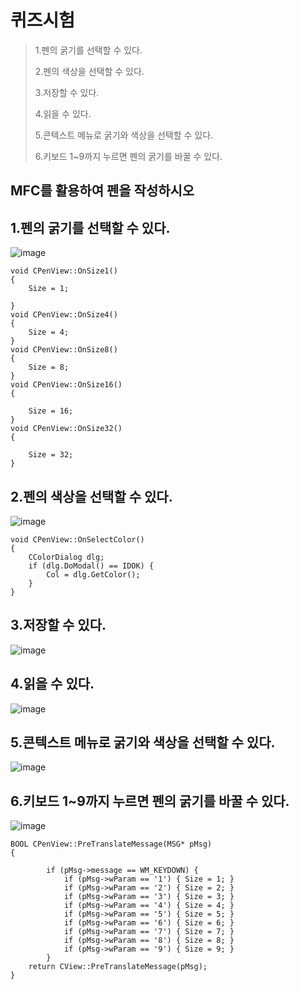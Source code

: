 # 퀴즈시험
> 1.펜의 굵기를 선택할 수 있다.
> 
> 2.펜의 색상을 선택할 수 있다.
>
> 3.저장할 수 있다.
> 
> 4.읽을 수 있다.
>
> 5.콘텍스트 메뉴로 굵기와 색상을 선택할 수 있다.
> 
> 6.키보드 1~9까지 누르면 펜의 굵기를 바꿀 수 있다.


## MFC를 활용하여 펜을 작성하시오

## 1.펜의 굵기를 선택할 수 있다.
![image](https://github.com/JunYoung0404/visualprogramming/assets/50895748/0416965e-376f-4f46-8a31-02058e8d74dc)

```
void CPenView::OnSize1()
{
	Size = 1;
	
}
void CPenView::OnSize4()
{
	Size = 4;
}
void CPenView::OnSize8()
{
	Size = 8;
}
void CPenView::OnSize16()
{
	
	Size = 16;
}
void CPenView::OnSize32()
{
	
	Size = 32;
}
```
## 2.펜의 색상을 선택할 수 있다.
![image](https://github.com/JunYoung0404/visualprogramming/assets/50895748/26c09a15-b8b8-4aa3-857f-44ab474a4d1a)

```
void CPenView::OnSelectColor()
{
	CColorDialog dlg;
	if (dlg.DoModal() == IDOK) {
		Col = dlg.GetColor();
	}
}
```

## 3.저장할 수 있다.
![image](https://github.com/JunYoung0404/visualprogramming/assets/50895748/f88727b8-5209-4e9e-8284-93c5c7f3d767)


## 4.읽을 수 있다.
![image](https://github.com/JunYoung0404/visualprogramming/assets/50895748/869e53ad-cb61-4780-a063-37147300db29)

## 5.콘텍스트 메뉴로 굵기와 색상을 선택할 수 있다.
![image](https://github.com/JunYoung0404/visualprogramming/assets/50895748/f3747c6f-c889-473d-a01d-ef574a648b72)


## 6.키보드 1~9까지 누르면 펜의 굵기를 바꿀 수 있다.
![image](https://github.com/JunYoung0404/visualprogramming/assets/50895748/9685947d-84bd-4bc5-83f2-036a41ede62f)
```
BOOL CPenView::PreTranslateMessage(MSG* pMsg)
{
		
		if (pMsg->message == WM_KEYDOWN) {
	        if (pMsg->wParam == '1') { Size = 1; }
			if (pMsg->wParam == '2') { Size = 2; }
			if (pMsg->wParam == '3') { Size = 3; }
			if (pMsg->wParam == '4') { Size = 4; }
			if (pMsg->wParam == '5') { Size = 5; }
			if (pMsg->wParam == '6') { Size = 6; }
			if (pMsg->wParam == '7') { Size = 7; }
			if (pMsg->wParam == '8') { Size = 8; }
			if (pMsg->wParam == '9') { Size = 9; }
		}
	return CView::PreTranslateMessage(pMsg);
}
```

